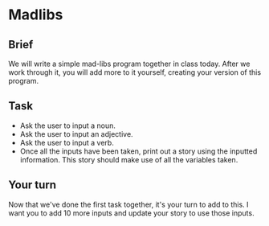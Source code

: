 # Madlibs

## Brief

We will write a simple mad-libs program together in class today. After we work through it, you will add more to it yourself, creating your version of this program.

## Task

- Ask the user to input a noun.
- Ask the user to input an adjective.
- Ask the user to input a verb.
- Once all the inputs have been taken, print out a story using the inputted information. This story should make use of all the variables taken.

## Your turn

Now that we've done the first task together, it's your turn to add to this. I want you to add 10 more inputs and update your story to use those inputs.


